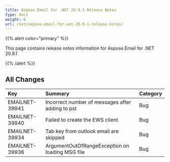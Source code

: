 ```yaml
---
title: Aspose.Email for .NET 20.9.1 Release Notes
type: docs
weight: 6
url: /net/aspose-email-for-net-20-9-1-release-notes/
---
```


{{% alert color="primary" %}}

This page contains release notes information for Aspose.Email for .NET 20.9.1

{{% /alert %}}
## **All Changes**

|**Key**|**Summary**|**Category**|
| :- | :- | :- |
|EMAILNET-39941|Incorrect number of messages after adding to pst|Bug|
|EMAILNET-39940|Failed to create the EWS client|Bug|
|EMAILNET-39934|Tab key from outlook email are skipped|Bug|
|EMAILNET-39936|ArgumentOutOfRangeException on loading MSG file|Bug|
